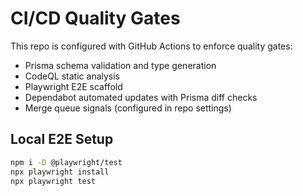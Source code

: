 # CI/CD Quality Gates

This repo is configured with GitHub Actions to enforce quality gates:

- Prisma schema validation and type generation
- CodeQL static analysis
- Playwright E2E scaffold
- Dependabot automated updates with Prisma diff checks
- Merge queue signals (configured in repo settings)

## Local E2E Setup

```bash
npm i -D @playwright/test
npx playwright install
npx playwright test
```

